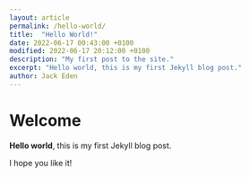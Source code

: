 ```yaml
---
layout: article
permalink: /hello-world/
title:  "Hello World!"
date: 2022-06-17 00:43:00 +0100 
modified: 2022-06-17 20:12:00 +0100 
description: "My first post to the site."
excerpt: "Hello world, this is my first Jekyll blog post."
author: Jack Eden
---
```


# Welcome

**Hello world**, this is my first Jekyll blog post.

I hope you like it!